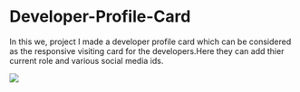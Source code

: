# Developer-Profile-Card
<p>In this we, project I made a developer profile card which can be considered as the responsive visiting card for the developers.Here they can add thier current role and various social media ids. </p>
<img src="C:\Users\Monishka jha\Desktop\Screenshot (229).png">
